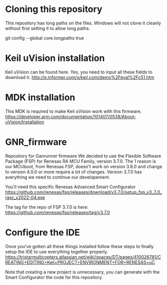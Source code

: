 # Cloning this repository
This repository has long paths on the files. Windows will not clone it cleanly without first setting it to allow long paths.

git config --global core.longpaths true

# Keil uVision installation
Keil uVision can be found here. Yes, you need to input all these fields to download it.
http://e.informer.com/s/keil.com/demo%2Feval%2Fc51.htm

# MDK installation
This MDK is required to make Keil uVision work with this firmware.
https://developer.arm.com/documentation/101407/0538/About-uVision/Installation

# GNR_firmware
Repository for Ganrunner firmware 
We decided to use the Flexible Software Package (FSP) for Renesas RA MCU Family, version 3.7.0.
The 1 reason is our MCUboot, from Renesas FSP, doesn't work on version 3.8.0 and change to version 4.0.0 or more 
require a lot of changes.
Version 3.7.0 has averything we need to continue our developement.

You'll need this specific Renesas Advanced Smart Configurator
https://github.com/renesas/fsp/releases/download/v3.7.0/setup_fsp_v3_7_0_rasc_v2022-04.exe

The tag for the repo of FSP 3.7.0 is here:
https://github.com/renesas/fsp/releases/tag/v3.7.0

# Configure the IDE
Once you've gotten all these things installed follow these steps to finally setup the IDE to use everything together properly.
https://tristarmulticopters.atlassian.net/wiki/spaces/DT/pages/410026781/CREATING+EDITING+Keil+PROJECT+ENVIRONMENT+FOR+RENESAS+uC

Note that creating a new project is unnecessary, you can generate with the Smart Configurator the code for this repository.